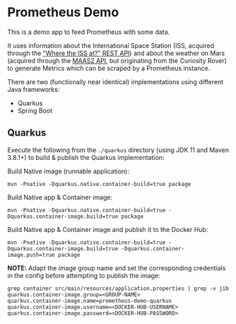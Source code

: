 # Prometheus Demo

This is a demo app to feed Prometheus with some data.

It uses information about the International Space Station (ISS, acquired through the ["Where the ISS at?" REST API](https://wheretheiss.at/w/developer)) 
and about the weather on Mars (acquired through the [MAAS2 API](https://maas2.apollorion.com/), but originating from the Curiosity Rover) 
to generate Metrics which can be scraped by a Prometheus instance.

There are two (functionally near identical) implementations using different Java frameworks:
* Quarkus
* Spring Boot

## Quarkus

Execute the following from the `./quarkus` directory (using JDK 11 and Maven 3.8.1+) to build & publish the Quarkus implementation:

Build Native image (runnable application):
```
mvn -Pnative -Dquarkus.native.container-build=true package
```

Build Native app & Container image:
```
mvn -Pnative -Dquarkus.native.container-build=true -Dquarkus.container-image.build=true package
```

Build Native app & Container image and publish it to the Docker Hub:
```
mvn -Pnative -Dquarkus.native.container-build=true -Dquarkus.container-image.build=true -Dquarkus.container-image.push=true package
```

**NOTE:** Adapt the image group name and set the corresponding credentials in the config before attempting to publish the image:
```
grep container src/main/resources/application.properties | grep -v jib
quarkus.container-image.group=<GROUP-NAME>
quarkus.container-image.name=prometheus-demo-quarkus
quarkus.container-image.username=<DOCKER-HUB-USERNAME>
quarkus.container-image.password=<DOCKER-HUB-PASSWORD>
```
